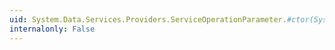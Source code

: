 ```yaml
---
uid: System.Data.Services.Providers.ServiceOperationParameter.#ctor(System.String,System.Data.Services.Providers.ResourceType)
internalonly: False
---
```

